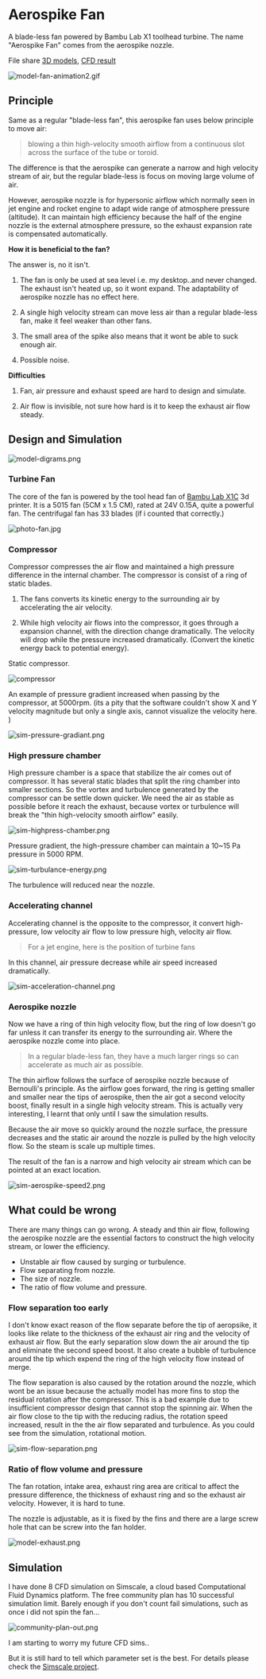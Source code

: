 # Aerospike Fan

A blade-less fan powered by Bambu Lab X1 toolhead turbine. The name "Aerospike Fan" comes from the aerospike nozzle. 

File share [3D models](https://a360.co/3NycFHY), [CFD result](https://www.simscale.com/workbench/?pid=5860528454362025889&mi=spec%3A18f0a4a9-9c32-4959-9247-dc1f00069115%2Cservice%3ASIMULATION%2Cstrategy%3A47)

![model-fan-animation2.gif](figures/model-fan-animation2.gif)

## Principle

Same as a regular "blade-less fan", this aerospike fan uses below principle to move air: 

> blowing a thin high-velocity smooth airflow from a continuous slot across the surface of the tube or toroid.

The difference is that the aerospike can generate a narrow and high velocity stream of air, but the regular blade-less is focus on moving large volume of air. 

However, aerospike nozzle is for hypersonic airflow which normally seen in jet engine and rocket engine to adapt wide range of atmosphere pressure (altitude). It can maintain high efficiency because the half of the engine nozzle is the external atmosphere pressure, so the exhaust expansion rate is compensated automatically. 

**How it is beneficial to the fan?**

The answer is, no it isn't. 

1. The fan is only be used at sea level i.e. my desktop..and never changed. The exhaust isn't heated up, so it wont expand. The adaptability of aerospike nozzle has no effect here.

2. A single high velocity stream can move less air than a regular blade-less fan, make it feel weaker than other fans. 

3. The small area of the spike also means that it wont be able to suck enough air. 

4. Possible noise. 

**Difficulties**

1. Fan, air pressure and exhaust speed are hard to design and simulate. 

2. Air flow is invisible, not sure how hard is it to keep the exhaust air flow steady.

## Design and Simulation

![model-digrams.png](figures/model-digrams.png)

### Turbine Fan

The core of the fan is powered by the tool head fan of [Bambu Lab X1C](https://bambulab.com/) 3d printer. It is a 5015 fan (5CM x 1.5 CM), rated at 24V 0.15A, quite a powerful fan. The centrifugal fan has 33 blades (if i counted that correctly.)

![photo-fan.jpg](figures/photo-fan.jpg)

### Compressor

Compressor compresses the air flow and maintained a high pressure difference in the internal chamber. The compressor is consist of a ring of static blades. 

1. The fans converts its kinetic energy to the surrounding air by accelerating the air velocity. 

2. While high velocity air flows into the compressor, it goes through a expansion channel, with the direction change dramatically. The velocity will drop while the pressure increased dramatically. (Convert the kinetic energy back to potential energy).

Static compressor. 

![compressor](figures/model-compressor.png)

An example of pressure gradient increased when passing by the compressor, at 5000rpm. (its a pity that the software couldn't show X and Y velocity magnitude but only a single axis, cannot visualize the velocity here. )

![sim-pressure-gradiant.png](figures/sim-pressure-gradient.png)

### High pressure chamber

High pressure chamber is a space that stabilize the air comes out of compressor. It has several static blades that split the ring chamber into smaller sections. So the vortex and turbulence generated by the compressor can be settle down quicker. We need the air as stable as possible before it reach the exhaust, because vortex or turbulence will break the "thin high-velocity smooth airflow" easily.

![sim-highpress-chamber.png](figures/sim-highpress-chamber.png)

Pressure gradient, the high-pressure chamber can maintain a 10~15 Pa pressure in 5000 RPM. 

![sim-turbulance-energy.png](figures/sim-turbulance-energy.png)

The turbulence will reduced near the nozzle. 

### Accelerating channel

Accelerating channel is the opposite to the compressor, it convert high-pressure, low velocity air flow to low pressure high, velocity air flow.  

> For a jet engine, here is the position of turbine fans

In this channel, air pressure decrease while air speed increased dramatically. 

![sim-acceleration-channel.png](figures/sim-acceleration-channel.png)

### Aerospike nozzle

Now we have a ring of thin high velocity flow, but the ring of low doesn't go far unless it can transfer its energy to the surrounding air. Where the aerospike nozzle come into place. 

> In a regular blade-less fan, they have a much larger rings so can accelerate as much air as possible. 

The thin airflow follows the surface of aerospike nozzle because of Bernoulli's principle.
As the airflow goes forward, the ring is getting smaller and smaller near the tips of aerospike, then the air got a second velocity boost, finally result in a single high velocity stream. This is actually very interesting, I learnt that only until I saw the simulation results. 

Because the air move so quickly around the nozzle surface, the pressure decreases and the static air around the nozzle is pulled by the high velocity flow. So the steam is scale up  multiple times. 

The result of the fan is a narrow and high velocity air stream which can be pointed at an exact location. 

![sim-aerospike-speed2.png](figures/sim-aerospike-speed2.png)

## What could be wrong

There are many things can go wrong. 
A steady and thin air flow, following the aerospike nozzle are the essential factors to construct the high velocity stream, or lower the efficiency.

- Unstable air flow caused by surging or turbulence.
- Flow separating from nozzle. 
- The size of nozzle.
- The ratio of flow volume and pressure. 

### Flow separation too early

I don't know exact reason of the flow separate before the tip of aeropsike, it looks like relate to the thickness of the exhaust air ring and the velocity of exhaust air flow. But the early separation slow down the air around the tip and eliminate the second speed boost. It also create a bubble of turbulence around the tip which expend the ring of the high velocity flow instead of merge. 

The flow separation is also caused by the rotation around the nozzle, which wont be an issue because the actually model has more fins to stop the residual rotation after the compressor. This is a bad example due to insufficient compressor design that cannot stop the spinning air.  When the air flow close to the tip with the reducing radius, the rotation speed increased, result in the the air flow separated and turbulence. As you could see from the simulation, rotational motion. 

![sim-flow-separation.png](figures/sim-flow-separation.png)

### Ratio of flow volume and pressure

The fan rotation, intake area, exhaust ring area are critical to affect the pressure difference, the thickness of exhaust ring and so the exhaust air velocity.  However, it is hard to tune. 

The nozzle is adjustable, as it is fixed by the fins and there are a large screw hole that can be screw into the fan holder. 

![model-exhaust.png](figures/model-exhaust.png)

## Simulation

I have done 8 CFD simulation on Simscale, a cloud based Computational Fluid Dynamics platform. The free community plan has 10 successful simulation limit. Barely enough if you don't count fail simulations, such as once i did not spin the fan... 

![community-plan-out.png](figures/community-plan-ran-out.png)

I am starting to worry my future CFD sims..



But it is still hard to tell which parameter set is the best. For details please check the [Simscale project](https://www.simscale.com/projects/MossFromIT/a_fan/). 
